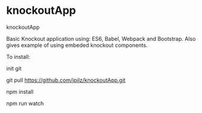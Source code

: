 # knockoutApp
knockoutApp

Basic Knockout application using: ES6, Babel, Webpack and Bootstrap. Also gives example of using embeded knockout components.

To install:

init git

git pull https://github.com/jpilz/knockoutApp.git

npm install

npm run watch

